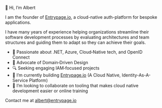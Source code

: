 👋 Hi, I’m Albert

I am the founder of [Entrypage.io](https://www.entrypage.io), a cloud-native auth-platform for bespoke applications. 

I have many years of experience helping organizations streamline their software development processes by evaluating architectures and team structures and guiding them to adapt so they can achieve their goals.

- 👀 Passionate about .NET, Azure, Cloud‑Native tech, and OpenID Connect
- 🚀 Advocate of Domain‑Driven Design
- 🔍 Seeking engaging IAM‑focused projects
- 🌱 I’m currently building [Entrypage.io](https://www.entrypage.io) (A Cloud Native, Identity-As-A-Service Platform)
- 💞️ I’m looking to collaborate on tooling that makes cloud native development easier or online training

Contact me at albert@entrypage.io

<!---
appie2go/appie2go is a ✨ special ✨ repository because its `README.md` (this file) appears on your GitHub profile.
You can click the Preview link to take a look at your changes.
--->
